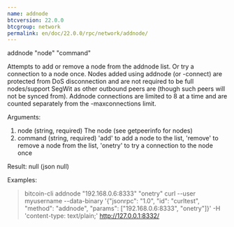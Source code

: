 ```yaml
---
name: addnode
btcversion: 22.0.0
btcgroup: network
permalink: en/doc/22.0.0/rpc/network/addnode/
---
```


addnode "node" "command"

Attempts to add or remove a node from the addnode list.
Or try a connection to a node once.
Nodes added using addnode (or -connect) are protected from DoS disconnection and are not required to be
full nodes/support SegWit as other outbound peers are (though such peers will not be synced from).
Addnode connections are limited to 8 at a time and are counted separately from the -maxconnections limit.

Arguments:
1. node       (string, required) The node (see getpeerinfo for nodes)
2. command    (string, required) 'add' to add a node to the list, 'remove' to remove a node from the list, 'onetry' to try a connection to the node once

Result:
null    (json null)

Examples:
> bitcoin-cli addnode "192.168.0.6:8333" "onetry"
> curl --user myusername --data-binary '{"jsonrpc": "1.0", "id": "curltest", "method": "addnode", "params": ["192.168.0.6:8333", "onetry"]}' -H 'content-type: text/plain;' http://127.0.0.1:8332/


